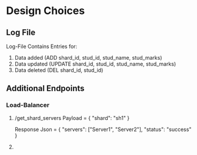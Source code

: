 # Design Choices

## Log File

Log-File Contains Entries for:
1. Data added (ADD shard_id, stud_id, stud_name, stud_marks)
2. Data updated (UPDATE shard_id, stud_id, stud_name, stud_marks)
3. Data deleted (DEL shard_id, stud_id)

## Additional Endpoints

### Load-Balancer

1. /get_shard_servers
    Payload = {
        "shard": "sh1"
    }

    Response Json = {
        "servers": ["Server1", "Server2"],
        "status": "success"
    }

2. 